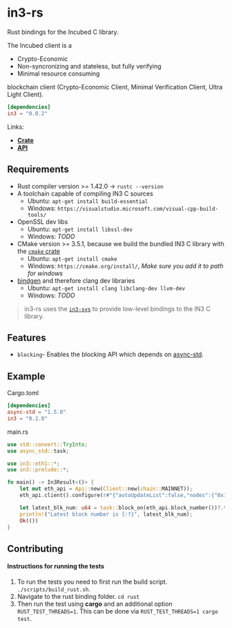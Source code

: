 # in3-rs

Rust bindings for the Incubed C library.

The Incubed client is a

- Crypto-Economic
- Non-syncronizing and stateless, but fully verifying
- Minimal resource consuming

blockchain client (Crypto-Economic Client, Minimal Verification Client, Ultra Light Client).

```toml
[dependencies]
in3 = "0.0.2"
```

Links:

- **[Crate](https://crates.io/crates/in3)**
- **[API](https://docs.rs/in3/)**

## Requirements

- Rust compiler version >= 1.42.0 -> `rustc --version`
- A toolchain capable of compiling IN3 C sources
  - Ubuntu: `apt-get install build-essential`
  - Windows: `https://visualstudio.microsoft.com/visual-cpp-build-tools/`
- OpenSSL dev libs
  - Ubuntu: `apt-get install libssl-dev`
  - Windows: _TODO_
- CMake version >= 3.5.1, because we build the bundled IN3 C library with the [`cmake` crate](https://github.com/alexcrichton/cmake-rs)
  - Ubuntu: `apt-get install cmake`
  - Windows: `https://cmake.org/install/`, _Make sure you add it to path for windows_
- [bindgen](https://github.com/rust-lang/rust-bindgen) and therefore clang dev libraries
  - Ubuntu: `apt-get install clang libclang-dev llvm-dev`
  - Windows: _TODO_

> in3-rs uses the [`in3-sys`](https://github.com/blockchainsllc/in3/tree/master/rust/in3-sys) to provide low-level bindings to the IN3 C library.

## Features

- `blocking`- Enables the blocking API which depends on [async-std](https://github.com/async-rs/async-std).

## Example

Cargo.toml

```toml
[dependencies]
async-std = "1.5.0"
in3 = "0.2.0"
```

main.rs

```rust
use std::convert::TryInto;
use async_std::task;

use in3::eth1::*;
use in3::prelude::*;

fn main() -> In3Result<()> {
    let mut eth_api = Api::new(Client::new(chain::MAINNET));
    eth_api.client().configure(r#"{"autoUpdateList":false,"nodes":{"0x1":{"needsUpdate":false}}}}"#)?;

    let latest_blk_num: u64 = task::block_on(eth_api.block_number())?.try_into()?;
    println!("Latest block number is {:?}", latest_blk_num);
    Ok(())
}
```

## Contributing

#### Instructions for running the tests

1. To run the tests you need to first run the build script. `./scripts/build_rust.sh`.
2. Navigate to the rust binding folder. `cd rust`
3. Then run the test using **cargo** and an additional option `RUST_TEST_THREADS=1`. This can be done via `RUST_TEST_THREADS=1 cargo test`.
